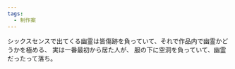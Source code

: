 ```yaml
---
tags:
  - 制作案
---
```


シックスセンスで出てくる幽霊は皆傷跡を負っていて、それで作品内で幽霊かどうかを極める、
実は一番最初から居た人が、
服の下に空洞を負っていて、幽霊だったって落ち。
